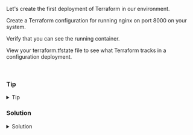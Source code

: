 Let's create the first deployment of Terraform in our environment.

Create a Terraform configuration for running nginx on port 8000 on your system.

Verify that you can see the running container.

View your  terraform.tfstate file to see what Terraform tracks in a configuration deployment.


<br>

### Tip

<details>
<summary>Tip</summary>

[Terraform Lab Example](https://developer.hashicorp.com/terraform/tutorials/docker-get-started/docker-build)

</details>

### Solution
<details>
<summary>Solution</summary>

Let's start by creating a Terraform configuration.

```plain
vi main.tf
```

```plain

terraform {
  required_providers {
    docker = {
      source  = "kreuzwerker/docker"
      version = "~> 2.13.0"
    }
  }
}

provider "docker" {}

resource "docker_image" "nginx" {
  name         = "nginx:latest"
  keep_locally = false
}

resource "docker_container" "nginx" {
  image = docker_image.nginx.latest
  name  = "tutorial"
  ports {
    internal = 80
    external = 8000
  }
}

```

Let's make sure our Terraform configuration is well formatted and validated.

```plain
terraform fmt
terraform validate
```{{exec}}

Before we can deploy with Terraform we need to initialize and download all providers.

```plain
terraform init
```{{exec}}

Let's check the system to see all the files that have been created

```plain
ls -al
```{{exec}}

Let's deploy our resources

```plain
terraform apply --auto-approve
```{{exec}}

Let's verify that we have a working container

```plain
docker images
docker ps
curl 127.0.0.1:8000
```{{exec}}

Look at the terraform.tfstate file to see all the objects that terraform is tracking in the deployment.

```plain
cat terraform.tfstate
```{{exec}}

WARNING: The terraform.tfstate file should never be edited by hand, only terraform should edit that file.


</details>